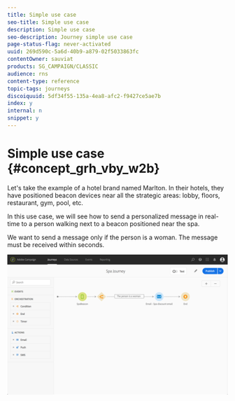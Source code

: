 ```yaml
---
title: Simple use case
seo-title: Simple use case
description: Simple use case
seo-description: Journey simple use case
page-status-flag: never-activated
uuid: 269d590c-5a6d-40b9-a879-02f5033863fc
contentOwner: sauviat
products: SG_CAMPAIGN/CLASSIC
audience: rns
content-type: reference
topic-tags: journeys
discoiquuid: 5df34f55-135a-4ea8-afc2-f9427ce5ae7b
index: y
internal: n
snippet: y
---
```


# Simple use case {#concept_grh_vby_w2b}

Let's take the example of a hotel brand named Marlton. In their hotels, they have positioned beacon devices near all the strategic areas: lobby, floors, restaurant, gym, pool, etc.

In this use case, we will see how to send a personalized message in real-time to a person walking next to a beacon positioned near the spa.

We want to send a message only if the person is a woman. The message must be received within seconds.

![](assets/journeyuc1_16.png)